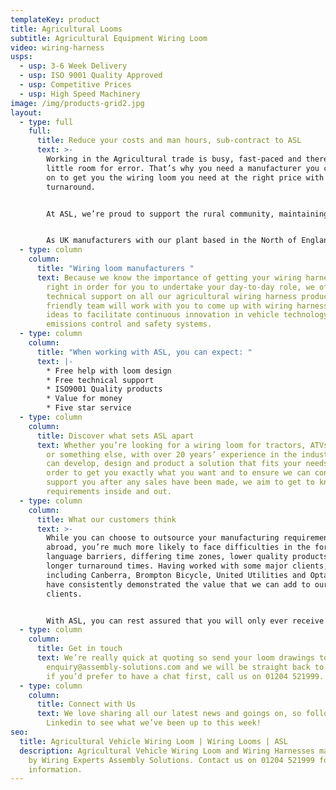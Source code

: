 ```yaml
---
templateKey: product
title: Agricultural Looms
subtitle: Agricultural Equipment Wiring Loom
video: wiring-harness
usps:
  - usp: 3-6 Week Delivery
  - usp: ISO 9001 Quality Approved
  - usp: Competitive Prices
  - usp: High Speed Machinery
image: /img/products-grid2.jpg
layout:
  - type: full
    full:
      title: Reduce your costs and man hours, sub-contract to ASL
      text: >-
        Working in the Agricultural trade is busy, fast-paced and there’s very
        little room for error. That’s why you need a manufacturer you can rely
        on to get you the wiring loom you need at the right price with a fast
        turnaround.


        At ASL, we’re proud to support the rural community, maintaining all agricultural equipment through high quality wiring loom solutions. As a family-run business, we’re committed to building long-term relationships with our customers in order to build the level of trust that you need to ensure you will get the product you need, when you need it. 


        As UK manufacturers with our plant based in the North of England, unlike manufacturers operating from abroad, we can assure the level of quality and speed of turnaround that you’re looking for. Want to see where we do this? Take a virtual tour of our factory below.
  - type: column
    column:
      title: "Wiring loom manufacturers "
      text: Because we know the importance of getting your wiring harness products
        right in order for you to undertake your day-to-day role, we offer free
        technical support on all our agricultural wiring harness products. Our
        friendly team will work with you to come up with wiring harness solution
        ideas to facilitate continuous innovation in vehicle technology,
        emissions control and safety systems.
  - type: column
    column:
      title: "When working with ASL, you can expect: "
      text: |-
        * Free help with loom design 
        * Free technical support
        * ISO9001 Quality products
        * Value for money
        * Five star service
  - type: column
    column:
      title: Discover what sets ASL apart
      text: Whether you’re looking for a wiring loom for tractors, ATVs, telehandlers
        or something else, with over 20 years’ experience in the industry, we
        can develop, design and product a solution that fits your needs. In
        order to get you exactly what you want and to ensure we can continue to
        support you after any sales have been made, we aim to get to know your
        requirements inside and out.
  - type: column
    column:
      title: What our customers think
      text: >-
        While you can choose to outsource your manufacturing requirements
        abroad, you’re much more likely to face difficulties in the form of
        language barriers, differing time zones, lower quality products and
        longer turnaround times. Having worked with some major clients,
        including Canberra, Brompton Bicycle, United Utilities and Optare, we
        have consistently demonstrated the value that we can add to our
        clients. 


        With ASL, you can rest assured that you will only ever receive high- quality products that have been tested by our exceptional quality testing team. As well, with a sole factory in the North of England, we can guarantee fast turnaround times and we will be around when you need us.
  - type: column
    column:
      title: Get in touch
      text: We’re really quick at quoting so send your loom drawings to
        enquiry@assembly-solutions.com and we will be straight back to you. Or
        if you’d prefer to have a chat first, call us on 01204 521999.
  - type: column
    column:
      title: Connect with Us
      text: We love sharing all our latest news and goings on, so follow us on
        Linkedin to see what we’ve been up to this week!
seo:
  title: Agricultural Vehicle Wiring Loom | Wiring Looms | ASL
  description: Agricultural Vehicle Wiring Loom and Wiring Harnesses manufactured
    by Wiring Experts Assembly Solutions. Contact us on 01204 521999 for more
    information.
---
```

